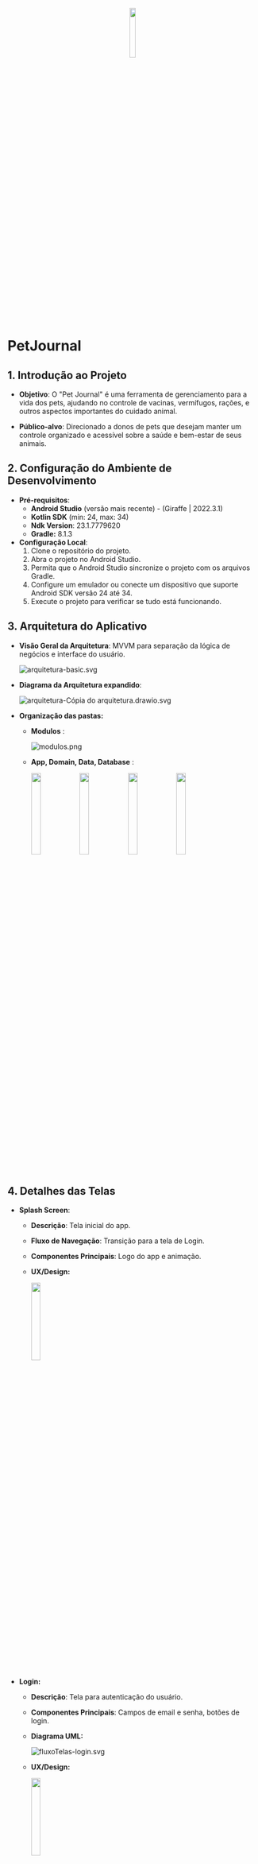 

<p align="center">
  <img src="https://github.com/PetJournal/petjournal.android/assets/42920754/e5af3405-67a0-471a-9c4e-c76877d8dda5" width="16.0%">
</p>



# PetJournal

## 1. Introdução ao Projeto

- **Objetivo**: O "Pet Journal" é uma ferramenta de gerenciamento para a vida dos pets, ajudando no controle de vacinas, vermífugos, rações, e outros aspectos importantes do cuidado animal.

- **Público-alvo**: Direcionado a donos de pets que desejam manter um controle organizado e acessível sobre a saúde e bem-estar de seus animais.

## 2. Configuração do Ambiente de Desenvolvimento

- **Pré-requisitos**:
    - **Android Studio** (versão mais recente) - (Giraffe | 2022.3.1)
    - **Kotlin SDK** (min: 24, max: 34)
    - **Ndk Version**: 23.1.7779620
    - **Gradle:** 8.1.3
- **Configuração Local**:
    1. Clone o repositório do projeto.
    2. Abra o projeto no Android Studio.
    3. Permita que o Android Studio sincronize o projeto com os arquivos Gradle.
    4. Configure um emulador ou conecte um dispositivo que suporte Android SDK versão 24 até 34.
    5. Execute o projeto para verificar se tudo está funcionando.

## 3. Arquitetura do Aplicativo

- **Visão Geral da Arquitetura**: MVVM para separação da lógica de negócios e interface do usuário.
    
    ![arquitetura-basic.svg](https://github.com/PetJournal/petjournal.android/assets/42920754/13b05a7f-afe4-466f-8cb3-8e753fffb0dc)
    
- **Diagrama da Arquitetura expandido**:
    
    ![arquitetura-Cópia do arquitetura.drawio.svg](https://github.com/PetJournal/petjournal.android/assets/42920754/4b80e624-e101-42aa-9708-0565b4f99d54)
    
- **Organização das pastas:**
    - **Modulos** :

      ![modulos.png](https://github.com/PetJournal/petjournal.android/assets/42920754/3ccdde18-4ae3-4717-993b-6144b4857322)
    
    - **App, Domain, Data, Database** :
        
      <p> 
           <img src='https://github.com/PetJournal/petjournal.android/assets/42920754/b0a54bb3-3288-4a34-a6ff-707d31621ace' width='20.5%'>
           <img src='https://github.com/PetJournal/petjournal.android/assets/42920754/96ec7de2-339c-4d0b-bfac-5b44faec8a5b' width='20.5%'>
           <img src='https://github.com/PetJournal/petjournal.android/assets/42920754/2849611f-15a4-454c-b5ab-19221e8c16d4' width='20.5%'>
           <img src='https://github.com/PetJournal/petjournal.android/assets/42920754/7e14cb34-1652-4a4c-aba2-b64655cd85c4' width='20.5%'>
        </p>


## 4. Detalhes das Telas

- **Splash Screen**:
    - **Descrição**: Tela inicial do app.
    - **Fluxo de Navegação**: Transição para a tela de Login.
    - **Componentes Principais**: Logo do app e animação.
    - **UX/Design:**
 
        <img src="https://github.com/PetJournal/petjournal.android/assets/42920754/9d0da331-4b5b-4365-8818-50af5108abc9" width="20.0%">
        

- **Login:**
    - **Descrição**: Tela para autenticação do usuário.
    - **Componentes Principais**: Campos de email e senha, botões de login.
    - **Diagrama UML:**
        
        ![fluxoTelas-login.svg](https://github.com/PetJournal/petjournal.android/assets/42920754/3cae1a55-fe11-42f5-b05b-345c968521d8)
        
    - **UX/Design:**
     
        <img src="https://github.com/PetJournal/petjournal.android/assets/42920754/8f85dcc9-fbad-4c27-8824-794d2d66ab9d" width="20.0%">
        

- **Cadastro:**
    - **Descrição**: Tela para cadastrar uma nova conta.
    - **Diagrama UML:**
        
        ![fluxoTelas-registro.drawio.svg](https://github.com/PetJournal/petjournal.android/assets/42920754/8ef35f86-7653-45d4-95e4-3f37da3f589f)
        
    - **UX/Design:**
 
        <img src="https://github.com/PetJournal/petjournal.android/assets/42920754/2e6ffd82-4ba8-4696-8eaa-62dfc524fffd" width="20.0%">
        
    
- **Esqueceu a senha:**
    - **Diagrama UML:**
        
        ![fluxoTelas-esqueceu_sua_senha.drawio.svg](https://github.com/PetJournal/petjournal.android/assets/42920754/7f71071b-64d3-4e48-bd24-28e1289cd577g)
        
    - **UX/Design:**
 
        <img src="https://github.com/PetJournal/petjournal.android/assets/42920754/f9c0e94f-7df5-4863-9cb2-e6cc7b31d845" width="20.0%">
            
    
- **Aguardando código:**
    - **Diagrama UML:**
        
        ![fluxoTelas-aguardando_codigo.drawio.svg](https://github.com/PetJournal/petjournal.android/assets/42920754/adf3322a-e755-41d8-908c-33a5d8a86aba)
        
    - **UX/Design:**
 
        <img src="https://github.com/PetJournal/petjournal.android/assets/42920754/24c3a038-e9e8-405f-9dff-37593cd61c00" width="20.0%">
        

- **Troque a senha:**
    - **Diagrama UML:**
        
        ![fluxoTelas-troque_sua_senha.drawio.svg](https://github.com/PetJournal/petjournal.android/assets/42920754/84c9e097-405c-4a67-a78c-3d62900b9e16)
        
    - **UX/Design:**
 
        <img src="https://github.com/PetJournal/petjournal.android/assets/42920754/6ecc23a2-fd30-4951-b3cd-9f122db6d9ea" width="20.0%">


- **Ambiente do usuário:**
    - **Diagrama UML:**
    - **UX/Design:**
- **Tela padrão inicial:**
    - **Diagrama UML:**
    - **UX/Design:**
- **Tela padrão espécie:**
    - **Diagrama UML:**
    - **UX/Design:**
- **Tela padrão nome e gênero:**
    - **Diagrama UML:**
    - **UX/Design:**

## 5. Integração com Backend

- A API que estamos usando é do próprio projeto, criada pela equipe de backend, para saber mais a respeito, por favor, visite o repositório do projeto: [Backend](https://github.com/PetJournal/petjournal.api)


## 6. Testes

- **Testes Unitários:**
    - **Objetivo:** Testar partes individuais do código (funções, métodos) de forma isolada.
    - **Como Fazemos:** Utilizamos JUnit, Mockk para testes unitários. Mock objects são usados para simular dependências externas.
    - **Benefícios:** Ajuda a encontrar bugs cedo, facilita a manutenção e melhora a qualidade do código.
- **Testes Instrumentados:**
    - **Objetivo:** Testar componentes do aplicativo no ambiente de um dispositivo Android real ou emulador.
    - **Como Fazemos:** Utilizamos Espresso para simular interações do usuário com a interface gráfica.
    - **Benefícios:** Garante que a interface do usuário funcione bem e identifica problemas de integração e performance.
- **Boas Práticas:**
    - Automatizamos os testes para integração contínua.
    - Buscamos alta cobertura de código, mas também focamos na qualidade dos testes.
    - Documentamos os testes claramente para facilitar a compreensão e manutenção.
- **Conclusão:**
Nossa abordagem de teste ajuda a manter a qualidade e estabilidade do software, facilitando a contribuição de novos integrantes e a manutenção do projeto.

## 7. Gerenciamento de Dependências

- **Bibliotecas**:
    1. **Coil:** Biblioteca de carregamento de imagens para Kotlin, otimizada para desempenho e eficiência.
    2. **Koin:** Framework de injeção de dependência leve para Kotlin.
    3. **Room:** Biblioteca de abstração de banco de dados do Android, que facilita o acesso ao SQLite.
    4. **Retrofit:** Cliente HTTP tipo-safe para Android e Java.
    5. **Navigation:** Componente do Android Jetpack para facilitar a navegação entre telas.
    6. **Material Design You:** Versão mais recente do Material Design, com foco em personalização e adaptabilidade.
    7. **Compose:** Toolkit moderno de UI do Android para criar interfaces nativas com menos código.
    8. **Coroutines:** Recurso do Kotlin para programação assíncrona e não bloqueante.

## 8. Contribuindo

- **Como Contribuir**:
    1. **Explore o Repositório:** Acesse o repositório no GitHub, leia atentamente o 'README', para compreender as diretrizes do projeto.
    2. **Fork e Clone:** Faça um fork do projeto para sua conta no GitHub e clone-o para seu ambiente de desenvolvimento local.
    3. **Identifique Oportunidades de Contribuição:** Examine as issues abertas para encontrar problemas que você pode resolver ou áreas onde pode melhorar a documentação ou o código.
    4. **Faça suas Alterações:** Trabalhe nas mudanças localmente, mantendo-se fiel às práticas e padrões de codificação do projeto.
    5. **Envie um Pull Request:** Após finalizar suas alterações, envie um pull request para o repositório original com uma descrição clara do que foi modificado.
    6. **Aguarde Feedback:** Esteja aberto para receber feedback dos mantenedores do projeto e pronto para fazer ajustes em seu pull request conforme necessário.
- **Padrões de Código**: Convenções de nomenclatura, formatação, uso de linters.
    1. **Comentários e Documentação:** Escreva comentários claros no código para explicar a lógica complexa e mantenha a documentação atualizada para facilitar a compreensão e colaboração.
    2. **Princípios de Design de Código:** Siga princípios como SOLID para estruturar o código de forma coesa, DRY para evitar repetições, e KISS para manter a simplicidade.
    3. **Padrões de Arquitetura:** Utilize padrões como MVVM para organizar o código de forma lógica, facilitando manutenção e expansão.
    4. **Revisão de Código:** Implemente revisões de código regulares para garantir a qualidade, aderência aos padrões e promover o aprendizado entre os desenvolvedores.
    5. **Testes Unitários e Integrados:** Encoraje a escrita de testes para validar individualmente cada componente e suas integrações, assegurando a robustez do software.
    6. **Gerenciamento de Dependências:** Mantenha as dependências bem gerenciadas e atualizadas para evitar conflitos e vulnerabilidades.
    7. **Tratamento de Erros:** Adote uma abordagem consistente para o tratamento de erros, garantindo que o sistema se comporte de maneira previsível e segura.
    8. **Segurança:** Siga as melhores práticas de segurança no código para prevenir vulnerabilidades, como injeção de SQL e vazamento de dados, sempre procure compreender a ação que esta realizando para evitar problemas neste quesito.
    9. **Performance:** Otimize o código para melhorar a performance, considerando aspectos como tempo de execução e consumo de recursos, para isso, não há problema em utilizar ferramentas de inteligência artificial para otimizar o código e o seu tempo, desde que compreenda o que foi feito e saiba explicar.

## 9. FAQs e Solução de Problemas

- **Perguntas, dúvidas ou problemas**: Sinta-se a vontade para abrir uma essue [Clicando aqui](https://github.com/PetJournal/petjournal.android/issues)

## Contribuições
<a href="https://www.linkedin.com/in/leozinhozd/" style="text-decoration: none;">
    <img src="https://github.com/PetJournal/petjournal.android/assets/42920754/03f445fb-d46e-455c-96fd-9aea840228a1" width="100px" alt="gus" style="display: block;"/>
</a><a href="https://github.com/gusoliveira21" style="text-decoration: none;">
    <img src="https://github.com/PetJournal/petjournal.android/assets/42920754/0066a0c4-f87f-4e9c-bd89-d60be8399d7a" width="100px" alt="gus" style="display: block;"/>
</a><a href="https://github.com/LucasOliveiraSimao" style="text-decoration: none;">
    <img src="https://github.com/PetJournal/petjournal.android/assets/42920754/558455ec-e37d-4721-8313-8f6936879ab6" width="100px" alt="luc" style="display: block;"/>
</a><a href="https://github.com/N0stalgiaUltra" style="text-decoration: none;">
    <img src="https://github.com/PetJournal/petjournal.android/assets/42920754/9defc5c5-103d-40e5-9cb3-ca3cf995543e" width="100px" alt="vin" style="display: block;"/>
</a><a href="https://github.com/ovitorhilario" style="text-decoration: none;">
    <img src="https://github.com/PetJournal/petjournal.android/assets/42920754/59311cd1-c5de-4764-88f9-ad8b7b0b177b" width="100px" alt="vit" style="display: block;"/>
</a><a href="https://www.linkedin.com/in/gelsonsouza/" style="text-decoration: none;">
    <img src="https://github.com/PetJournal/petjournal.android/assets/42920754/c5204a6d-1dbf-4ecc-9e6d-9111cd119cf2" width="100px" alt="gel" style="display: block;"/>
</a>


## Licença

Este projeto é licenciado sob a Licença MIT - veja o arquivo [LICENSE](LICENSE) para mais detalhes.
